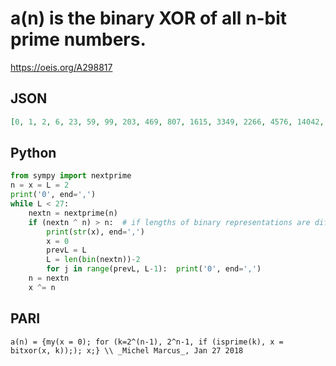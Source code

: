 # a\(n\) is the binary XOR of all n\-bit prime numbers\.
https://oeis.org/A298817
## JSON
```JSON
[0, 1, 2, 6, 23, 59, 99, 203, 469, 807, 1615, 3349, 2266, 4576, 14042, 25002, 89193, 131215, 135904, 814531, 885682, 60842, 3969154, 3370892, 6742296, 14350136, 42766902, 97565102, 444197631, 515121776, 2085329975, 2091732354, 7999937231, 14794305847]
```
## Python
```Python
from sympy import nextprime
n = x = L = 2
print('0', end=',')
while L < 27:
    nextn = nextprime(n)
    if (nextn ^ n) > n:  # if lengths of binary representations are different
        print(str(x), end=',')
        x = 0
        prevL = L
        L = len(bin(nextn))-2
        for j in range(prevL, L-1):  print('0', end=',')
    n = nextn
    x ^= n
```
## PARI
```PARI
a(n) = {my(x = 0); for (k=2^(n-1), 2^n-1, if (isprime(k), x = bitxor(x, k));); x;} \\ _Michel Marcus_, Jan 27 2018
```
